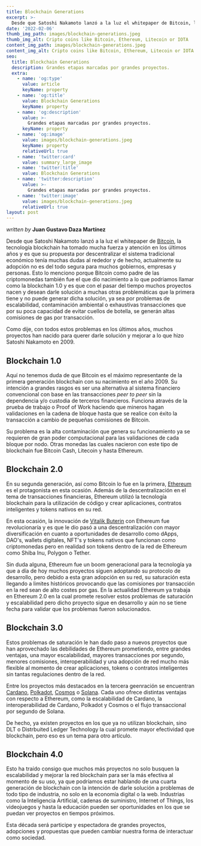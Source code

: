 ```yaml
---
title: Blockchain Generations
excerpt: >-
  Desde que Satoshi Nakamoto lanzó a la luz el whitepaper de Bitcoin, la tecnología blockchain ha tomado mucha fuerza y atención en los últimos años y es que su propuesta por descentralizar el sistema tradicional económico tenía muchas dudas al rededor y de hecho, actualmente su adopción no es del todo segura para muchos gobiernos, empresas y personas.
date: '2022-02-06'
thumb_img_path: images/blockchain-generations.jpeg
thumb_img_alt: Cripto coins like Bitcoin, Ethereum, Litecoin or IOTA
content_img_path: images/blockchain-generations.jpeg
content_img_alt: Cripto coins like Bitcoin, Ethereum, Litecoin or IOTA
seo:
  title: Blockchain Generations
  description: Grandes etapas marcadas por grandes proyectos.
  extra:
    - name: 'og:type'
      value: article
      keyName: property
    - name: 'og:title'
      value: Blockchain Generations
      keyName: property
    - name: 'og:description'
      value: >-
        Grandes etapas marcadas por grandes proyectos.
      keyName: property
    - name: 'og:image'
      value: images/blockchain-generations.jpeg
      keyName: property
      relativeUrl: true
    - name: 'twitter:card'
      value: summary_large_image
    - name: 'twitter:title'
      value: Blockchain Generations
    - name: 'twitter:description'
      value: >-
        Grandes etapas marcadas por grandes proyectos.
    - name: 'twitter:image'
      value: images/blockchain-generations.jpeg
      relativeUrl: true
layout: post
---
```


*written by* **Juan Gustavo Daza Martínez**

Desde que Satoshi Nakamoto lanzó a la luz el whitepaper de [Bitcoin](https://bitcoin.org/es/), la tecnología blockchain ha tomado mucha fuerza y atención en los últimos años y es que su propuesta por descentralizar el sistema tradicional económico tenía muchas dudas al rededor y de hecho, actualmente su adopción no es del todo segura para muchos gobiernos, empresas y personas. Esto lo menciono porque Bitcoin como padre de las criptomonedas también fue el que dio nacimiento a lo que podriamos llamar como la blockchain 1.0 y es que con el pasar del tiempo muchos proyectos nacen y desean darle solución a muchas otras problemáticas que la primera tiene y no puede generar dicha solución, ya sea por problemas de escalabilidad, contaminación ambiental o exhaustivas transacciones que por su poca capacidad de evitar cuellos de botella, se generán altas comisiones de gas por transacción. 

Como dije, con todos estos problemas en los últimos años, muchos proyectos han nacido para querer darle solución y mejorar a lo que hizo Satoshi Nakamoto en 2009.

## Blockchain 1.0

Aquí no tenemos duda de que Bitcoin es el máximo representante de la primera generación blockchain con su nacimiento en el año 2009. Su intención a grandes rasgos es ser una alternativa al sistema financiero convencional con base en las transacciones *peer to peer* sin la dependencia y/o custodia de terceros financieros. Funciona através de la prueba de trabajo o Proof of Work haciendo que mineros hagan validaciones en la cadena de bloque hasta que se realice con éxito la transacción a cambio de pequeñas comisiones de Bitcoin. 

Su problema es la alta contaminación que genera su funcionamiento ya se requieren de gran poder computacional para las validaciones de cada bloque por nodo. Otras monedas las cuales nacieron con este tipo de blockchain fue Bitcoin Cash, Litecoin y hasta Ethereum.

## Blockchain 2.0 

En su segunda generación, así como Bitcoin lo fue en la primera, [Ethereum](https://ethereum.org/en/) es el protagonista en esta ocasión. Además de la descentralización en el tema de transacciones financieras, Ethereum utilizó la tecnología blockchain para la utilización de código y crear aplicaciones, contratos inteligentes y tokens nativos en su red. 

En esta ocasión, la innovación de [Vitalik Buterin](https://vitalik.ca/) con Ethereum fue revolucionaría y es que le dio pasó a una descentralización con mayor diversificación en cuanto a oportunidades de desarrollo como dApps, DAO's, wallets digitales, NFT's y tokens nativos que funcionan como criptomonedas pero en realidad son tokens dentro de la red de Ethereum como Shiba Inu, Polygon o Tether.

Sin duda alguna, Ethereum fue un boom generacional para la tecnología ya que a día de hoy muchos proyectos siguen adoptando su protocolo de desarrollo, pero debido a esta gran adopción en su red, su saturación esta llegando a limites históricos provocando que las comisiones por transacción en la red sean de alto costes por gas. En la actualidad Ethereum ya trabaja en Ethereum 2.0 en la cual promete resolver estos problemas de saturación y escalabilidad pero dicho proyecto sigue en desarrollo y aún no se tiene fecha para validar que los problemas fueron solucionados.

## Blockchain 3.0

Estos problemas de saturación le han dado paso a nuevos proyectos que han aprovechado las debilidades de Ethereum prometiendo, entre grandes ventajas, una mayor escalabilidad, mayores transacciones por segundo, menores comisiones, interoperabilidad y una adopción de red mucho más flexible al momento de crear aplicaciones, tokens o contratos inteligentes sin tantas regulaciones dentro de la red.

Entre los proyectos más destacados en la tercera geenración se encuentran [Cardano](https://cardano.org/), [Polkadot](https://polkadot.network/), [Cosmos](https://cosmos.network/) o [Solana](https://solana.com/es). Cada uno ofrece distintas ventajas con respecto a Ethereum, como la escalabilidad de Cardano, la interoperabilidad de Cardano, Polkadot y Cosmos o el flujo transaccional por segundo de Solana. 

De hecho, ya existen proyectos en los que ya no utilizan blockchain, sino DLT o Distrbuited Ledger Technology la cual promete mayor efectividad que blockchain, pero eso es un tema para otro artículo.

## Blockchain 4.0

Esto ha traído consigo que muchos más proyectos no solo busquen la escalabilidad y mejorar la red blockchain para ser la más efectiva al momento de su uso, ya que podríamos estar hablando de una cuarta generación de blockchain con la intención de darle solución a problemas de todo tipo de industria, no solo en la economía digital o la web. Industrias como la Inteligencia Artificial, cadenas de suministro, Internet of Things, los videojuegos y hasta la educación pueden ser oportunidades en los que se puedan ver proyectos en tiempos próximos.

Esta década será participe y espectadora de grandes proyectos, adopciones y propuestas que pueden cambiar nuestra forma de interactuar como sociedad.

